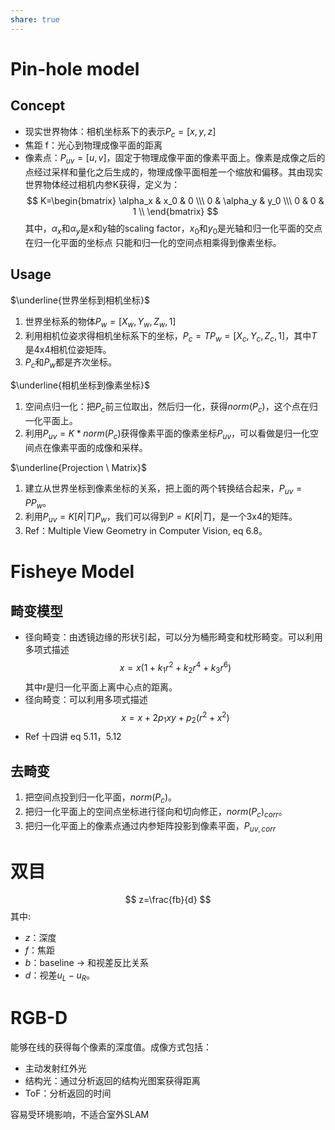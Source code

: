 ```yaml
---
share: true
---
```


# Pin-hole model

## Concept
- 现实世界物体：相机坐标系下的表示$P_c=[x, y, z]$
- 焦距 f：光心到物理成像平面的距离
- 像素点：$P_{uv}=[u, v]$，固定于物理成像平面的像素平面上。像素是成像之后的点经过采样和量化之后生成的，物理成像平面相差一个缩放和偏移。其由现实世界物体经过相机内参K获得，定义为：
  $$ 
 K=\begin{bmatrix} 
   \alpha_x & x_0      & 0  \\\
   0        & \alpha_y & y_0  \\\
   0        & 0     & 1  \\
 \end{bmatrix}
 $$
其中，$\alpha_x$和$\alpha_y$是x和y轴的scaling factor，$x_0$和$y_0$是光轴和归一化平面的交点在归一化平面的坐标点
只能和归一化的空间点相乘得到像素坐标。

## Usage

$\underline{世界坐标到相机坐标}$
1. 世界坐标系的物体$P_w=[X_w, Y_w, Z_w, 1]$
2. 利用相机位姿求得相机坐标系下的坐标，$P_c=TP_w=[X_c, Y_c, Z_c, 1]$，其中$T$是4x4相机位姿矩阵。
3. $P_c$和$P_w$都是齐次坐标。

$\underline{相机坐标到像素坐标}$
1. 空间点归一化：把$P_c$前三位取出，然后归一化，获得$norm(P_c)$，这个点在归一化平面上。
2. 利用$P_{uv} = K*norm(P_c)$获得像素平面的像素坐标$P_{uv}$，可以看做是归一化空间点在像素平面的成像和采样。

$\underline{Projection \ Matrix}$
1. 建立从世界坐标到像素坐标的关系，把上面的两个转换结合起来，$P_{uv}=PP_w$。
2. 利用$P_{uv} = K[R|T]P_w$，我们可以得到$P = K[R | T]$，是一个3x4的矩阵。
3. Ref：Multiple View Geometry in Computer Vision, eq 6.8。

# Fisheye Model

## 畸变模型
- 径向畸变：由透镜边缘的形状引起，可以分为桶形畸变和枕形畸变。可以利用多项式描述
$$ 
x = x(1 + k_1r^2 + k_2r^4 + k_3r^6)
$$
其中r是归一化平面上离中心点的距离。
- 径向畸变：可以利用多项式描述
$$ 
x = x + 2p_1xy + p_2(r^2 + x^2)
$$
- Ref 十四讲 eq 5.11，5.12

## 去畸变
1. 把空间点投到归一化平面，$norm(P_c)$。
2. 把归一化平面上的空间点坐标进行径向和切向修正，$norm(P_c)_{corr}$。
3. 把归一化平面上的像素点通过内参矩阵投影到像素平面，$P_{uv,corr}$

# 双目

$$
z=\frac{fb}{d}
$$
其中:
- $z$：深度
- $f$：焦距
- $b$：baseline → 和视差反比关系
- $d$：视差$u_L - u_R$。

# RGB-D
能够在线的获得每个像素的深度值。成像方式包括：
- 主动发射红外光
- 结构光：通过分析返回的结构光图案获得距离
- ToF：分析返回的时间

容易受环境影响，不适合室外SLAM